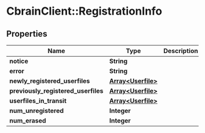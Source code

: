 # CbrainClient::RegistrationInfo

## Properties
Name | Type | Description | Notes
------------ | ------------- | ------------- | -------------
**notice** | **String** |  | [optional] 
**error** | **String** |  | [optional] 
**newly_registered_userfiles** | [**Array&lt;Userfile&gt;**](Userfile.md) |  | [optional] 
**previously_registered_userfiles** | [**Array&lt;Userfile&gt;**](Userfile.md) |  | [optional] 
**userfiles_in_transit** | [**Array&lt;Userfile&gt;**](Userfile.md) |  | [optional] 
**num_unregistered** | **Integer** |  | [optional] 
**num_erased** | **Integer** |  | [optional] 


